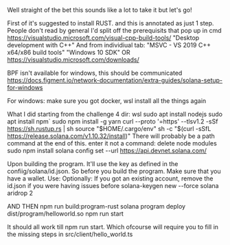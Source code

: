 Well straight of the bet this sounds like a lot to take it but let's go!

First of it's suggested to install RUST. and this is annotated as just 1 step. People don't read by general I'd split off the prerequisits that pop up in cmd
https://visualstudio.microsoft.com/visual-cpp-build-tools/
"Desktop development with C++"
And from individiual tab:
"MSVC - VS 2019 C++ x64/x86 build tools"
"Windows 10 SDK"
OR
https://visualstudio.microsoft.com/downloads/

BPF isn't available for windows, this should be communicated
https://docs.figment.io/network-documentation/extra-guides/solana-setup-for-windows

For windows:
make sure you got docker, wsl
install all the things again

What I did starting from the challenge 4 dir:
wsl
sudo apt install nodejs
sudo apt install npm`
sudo npm install -g yarn
curl --proto '=https' --tlsv1.2 -sSf https://sh.rustup.rs | sh
source "$HOME/.cargo/env"
sh -c "$(curl -sSfL https://release.solana.com/v1.10.32/install)"
There will probably be a path command at the end of this. enter it
not a command: delete node modules
sudo npm install
solana config set --url https://api.devnet.solana.com/

Upon building the program. It'll use the key as defined in the confiig/solana/id.json. So before you build the program. Make sure that you have a wallet. Use:
Optionally: If you got an existing account, remove the id.json if you were having issues before
solana-keygen new --force
solana aridrop 2

AND THEN
npm run build:program-rust
solana program deploy dist/program/helloworld.so
npm run start

It should all work till npm run start. Which ofcourse will require you to fill in the missing steps in src/client/hello_world.ts

